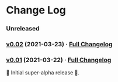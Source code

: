 # Change Log

### Unreleased

### [v0.02](https://github.com/realityforge/webtack/tree/v0.02) (2021-03-23) · [Full Changelog](https://github.com/realityforge/webtack/compare/v0.01...v0.02)

### [v0.01](https://github.com/realityforge/webtack/tree/v0.01) (2021-03-22) · [Full Changelog](https://github.com/realityforge/webtack/compare/ade60402464b32cb22500eddfc4c05914b77e30f...v0.01)

 🎉	Initial super-alpha release 🎉.
